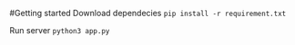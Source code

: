 #Getting started
Download dependecies
```pip install -r requirement.txt```

Run server
```python3 app.py```
